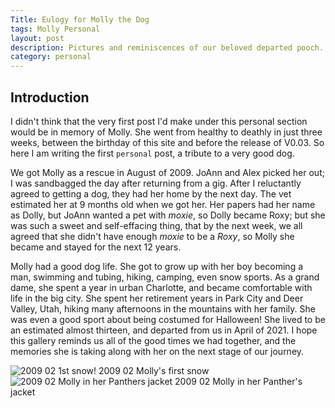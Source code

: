 ```yaml
---
Title: Eulogy for Molly the Dog
tags: Molly Personal
layout: post
description: Pictures and reminiscences of our beloved departed pooch.
category: personal
---
```


## Introduction

I didn't think that the very first post I'd make under this personal section would be in memory of Molly. She went from healthy to deathly in just three weeks, between the birthday of this site and before the release of V0.03. So here I am writing the first `personal` post, a tribute to a very good dog.

We got Molly as a rescue in August of 2009. JoAnn and Alex picked her out; I was sandbagged the day after returning from a gig. After I reluctantly agreed to getting a dog, they had her home by the next day. The vet estimated her at 9 months old when we got her. Her papers had her name as Dolly, but JoAnn wanted a pet with *moxie*, so Dolly became Roxy; but she was such a sweet and self-effacing thing, that by the next week, we all agreed that she didn't have enough *moxie* to be a *Roxy*, so Molly she became and stayed for the next 12 years.

Molly had a good dog life. She got to grow up with her boy becoming a man, swimming and tubing, hiking, camping, even snow sports. As a grand dame, she spent a year in urban Charlotte, and became comfortable with life in the big city.  She spent her retirement years in Park City and Deer Valley, Utah, hiking many afternoons in the mountains with her family. She was even a good sport about being costumed for Halloween! She lived to be an estimated almost thirteen, and departed  from us in April of 2021. I hope this gallery reminds us all of the good times we had together, and the memories she is taking along with her on the next stage of our journey.

![2009 02 1st snow!](https://www.dropbox.com/s/8hiul3kqonwsukk/2009%2002%201st%20snow.JPG?raw=1)
2009 02 Molly's first snow
![2009 02 Molly in her Panthers jacket](https://www.dropbox.com/s/xe16w5shtt8hftr/2009%2002%20Molly%20in%20her%20Panthers%20jacket.JPG?raw=1)
2009 02 Molly in her Panther's jacket

